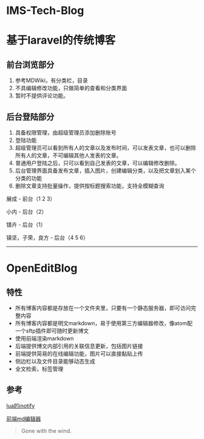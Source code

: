 
# IMS-Tech-Blog

# 基于laravel的传统博客

## 前台浏览部分

1. 参考MDWiki，有分类栏，目录
2. 不具编辑修改功能，只做简单的查看和分类界面
3. 暂时不提供评论功能。


## 后台登陆部分
1. 具备权限管理，由超级管理员添加删除账号
2. 登陆功能
3. 超级管理员可以看到所有人的文章以及发布时间，可以发表文章，也可以删除所有人的文章，不可编辑其他人发表的文章。
4. 普通用户登陆之后，只可以看到自己发表的文章，可以编辑修改删除。
5. 后台管理界面具备发布文章，插入图片，创建编辑分类，以及把文章划入某个分类的功能
6. 删除文章支持批量操作，提供按标题搜索功能，支持全模糊查询


展成 - 前台（1 2 3）

小内 - 后台（2）

镨卉 - 后台（1）

镇坚，子荣，良方 - 后台（4 5 6）

- - - -

# OpenEditBlog

## 特性

 * 所有博客内容都是存放在一个文件夹里，只要有一个静态服务器，即可访问完整内容
 * 所有博客内容都是明文markdown，易于使用第三方编辑器修改，像atom配一个sftp插件即可随时更新博文
 * 使用前端渲染markdown
 * 后端提供博文内部引用的关联信息更新，包括图片链接
 * 前端提供简易的在线编辑功能，图片可以直接黏贴上传
 * 侧边栏以及文件目录能够动态生成
 * 全文检索，标签管理


## 参考



[lua的inotify](https://github.com/hoelzro/linotify)

[前端md编辑器](http://lab.lepture.com/editor/)


>Gone with the wind.
